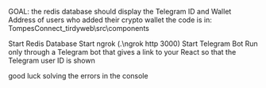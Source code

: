 GOAL: the redis database should display the Telegram ID and Wallet Address of users who added their crypto wallet 
the code is in: TompesConnect_tirdyweb\src\components

Start Redis Database 
Start ngrok (.\ngrok http 3000)
Start Telegram Bot 
Run only through a Telegram bot that gives a link to your React so that the Telegram user ID is shown

good luck solving the errors in the console
